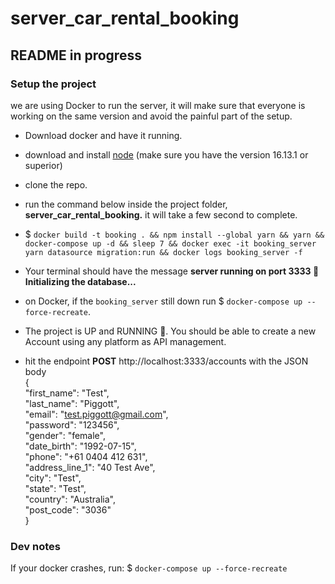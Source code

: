 # server_car_rental_booking

## README in progress

### Setup the project

we are using Docker to run the server, it will make sure that everyone is working on the same version and avoid the painful part of the setup.

- Download docker and have it running.
- download and install [node](https://nodejs.org/en/download/) (make sure you have the version 16.13.1 or superior)
- clone the repo.
- run the command below inside the project folder, **server_car_rental_booking.** it will take a few second to complete.

- $ `docker build -t booking . && npm install --global yarn && yarn && docker-compose up -d && sleep 7 && docker exec -it booking_server yarn datasource migration:run && docker logs booking_server -f`

- Your terminal should have the message
  **server running on port 3333 🚀**
  **Initializing the database...**

- on Docker, if the `booking_server` still down run $ `docker-compose up --force-recreate`.

- The project is UP and RUNNING 🥳. You should be able to create a new Account using any platform as API management.

- hit the endpoint **POST** http://localhost:3333/accounts with the JSON body\
  {\
   "first_name": "Test",\
   "last_name": "Piggott",\
   "email": "test.piggott@gmail.com",\
   "password": "123456",\
   "gender": "female",\
   "date_birth": "1992-07-15",\
   "phone": "+61 0404 412 631",\
   "address_line_1": "40 Test Ave",\
   "city": "Test",\
   "state": "Test",\
   "country": "Australia",\
   "post_code": "3036"\
  }

### Dev notes

If your docker crashes, run:
$ `docker-compose up --force-recreate`

